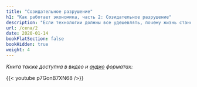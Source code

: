 ```yaml
---
title: "Созидательное разрушение"
h1: "Как работает экономика, часть 2: Cозидательное разрушение"
description: "Если технологии должны все удешевлять, почему жизнь становится все более дорогой?"
url: /cena/2
date: 2020-01-14
bookFlatSection: false
bookHidden: true
weight: 4
---
```


*Книга также доступна в видео и [аудио](/audiobooks/) форматах:*

{{< youtube p7GonB7XN68 />}}

